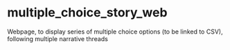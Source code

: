 # multiple_choice_story_web
Webpage, to display series of multiple choice options (to be linked to CSV), following multiple narrative threads
